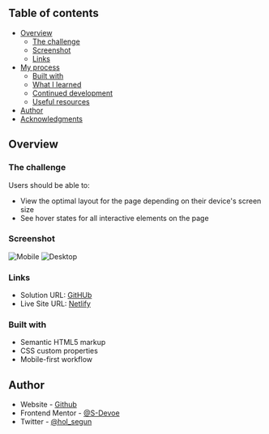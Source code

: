 ## Table of contents

- [Overview](#overview)
  - [The challenge](#the-challenge)
  - [Screenshot](#screenshot)
  - [Links](#links)
- [My process](#my-process)
  - [Built with](#built-with)
  - [What I learned](#what-i-learned)
  - [Continued development](#continued-development)
  - [Useful resources](#useful-resources)
- [Author](#author)
- [Acknowledgments](#acknowledgments)



## Overview

### The challenge

Users should be able to:

- View the optimal layout for the page depending on their device's screen size
- See hover states for all interactive elements on the page

### Screenshot

![Mobile]()
![Desktop]()

### Links

- Solution URL: [GitHUb](https://github.com/S-Devoe/Flyo.git)
- Live Site URL: [Netlify](https://flyo-dev.netlify.app/)


### Built with

- Semantic HTML5 markup
- CSS custom properties
- Mobile-first workflow





## Author

- Website - [Github](https://www.github.com/S-Devoe)
- Frontend Mentor - [@S-Devoe](https://www.frontendmentor.io/profile/S-Devoe)
- Twitter - [@hol_segun](https://www.twitter.com/hol_segun)
